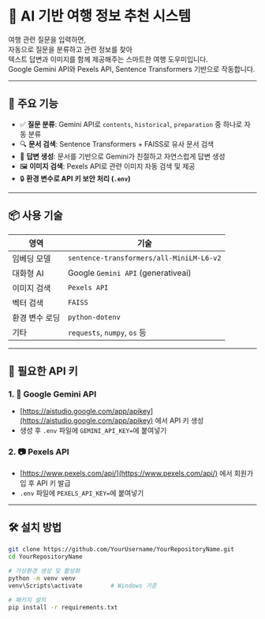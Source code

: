 # 🧳 AI 기반 여행 정보 추천 시스템

여행 관련 질문을 입력하면,  
자동으로 질문을 분류하고 관련 정보를 찾아  
텍스트 답변과 이미지를 함께 제공해주는 스마트한 여행 도우미입니다.  
Google Gemini API와 Pexels API, Sentence Transformers 기반으로 작동합니다.

---

## 🚀 주요 기능

- ✅ **질문 분류**: Gemini API로 `contents`, `historical`, `preparation` 중 하나로 자동 분류
- 🔍 **문서 검색**: Sentence Transformers + FAISS로 유사 문서 검색
- 🧠 **답변 생성**: 문서를 기반으로 Gemini가 친절하고 자연스럽게 답변 생성
- 🖼️ **이미지 검색**: Pexels API로 관련 이미지 자동 검색 및 제공
- 🔒 **환경 변수로 API 키 보안 처리 (`.env`)**

---

## 📦 사용 기술

| 영역 | 기술 |
|------|------|
| 임베딩 모델 | `sentence-transformers/all-MiniLM-L6-v2` |
| 대화형 AI | Google `Gemini API` (generativeai) |
| 이미지 검색 | `Pexels API` |
| 벡터 검색 | `FAISS` |
| 환경 변수 로딩 | `python-dotenv` |
| 기타 | `requests`, `numpy`, `os` 등 |

---


## 🔑 필요한 API 키

### 1. 🔮 Google Gemini API
- [https://aistudio.google.com/app/apikey](https://aistudio.google.com/app/apikey) 에서 API 키 생성
- 생성 후 `.env` 파일에 `GEMINI_API_KEY=`에 붙여넣기

### 2. 📷 Pexels API
- [https://www.pexels.com/api/](https://www.pexels.com/api/) 에서 회원가입 후 API 키 발급
- `.env` 파일에 `PEXELS_API_KEY=`에 붙여넣기

---

## 🛠️ 설치 방법

```bash
git clone https://github.com/YourUsername/YourRepositoryName.git
cd YourRepositoryName

# 가상환경 생성 및 활성화
python -m venv venv
venv\Scripts\activate        # Windows 기준

# 패키지 설치
pip install -r requirements.txt
